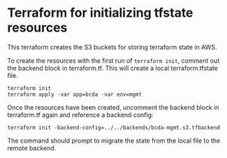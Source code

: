 # Terraform for initializing tfstate resources

This terraform creates the S3 buckets for storing terraform state in AWS.

To create the resources with the first run of `terraform init`, comment out the backend block in terraform.tf. This will create a local terraform.tfstate file.

    terraform init
    terraform apply -var app=bcda -var env=mgmt

Once the resources have been created, uncomment the backend block in terraform.tf again and reference a backend config:

    terraform init -backend-config=../../backends/bcda-mgmt.s3.tfbackend

The command should prompt to migrate the state from the local file to the remote backend.
